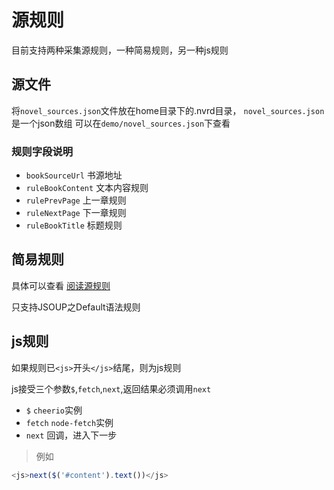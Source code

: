 # 源规则

目前支持两种采集源规则，一种简易规则，另一种js规则

## 源文件

将`novel_sources.json`文件放在home目录下的.nvrd目录，
`novel_sources.json`是一个json数组
可以在`demo/novel_sources.json`下查看

### 规则字段说明

* `bookSourceUrl` 书源地址
* `ruleBookContent` 文本内容规则
*  `rulePrevPage` 上一章规则
*  `ruleNextPage` 下一章规则
*  `ruleBookTitle` 标题规则

## 简易规则

具体可以查看
[阅读源规则](https://alanskycn.gitee.io/teachme/Rule/source.html)

只支持JSOUP之Default语法规则

## js规则

如果规则已`<js>`开头`</js>`结尾，则为js规则

js接受三个参数`$`,`fetch`,`next`,返回结果必须调用`next`

* `$` `cheerio`实例
* `fetch` `node-fetch`实例
* `next` 回调，进入下一步

> 例如
```javascript
<js>next($('#content').text())</js>
```